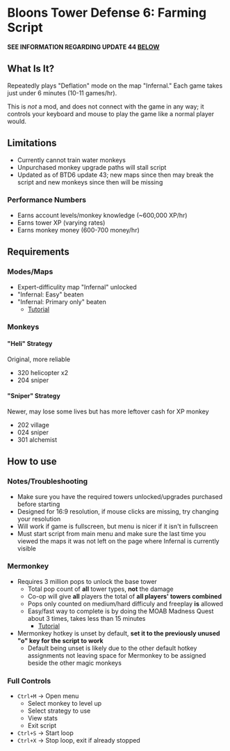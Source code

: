 # Bloons Tower Defense 6: Farming Script

**SEE INFORMATION REGARDING UPDATE 44 [BELOW](#mermonkey)**

## What Is It?

Repeatedly plays "Deflation" mode on the map "Infernal." Each game takes just under 6 minutes (10-11 games/hr). 

This is *not* a mod, and does not connect with the game in any way; it controls your keyboard and mouse to play the game like a normal player would.

## Limitations

- Currently cannot train water monkeys
- Unpurchased monkey upgrade paths will stall script
- Updated as of BTD6 update 43; new maps since then may break the script and new monkeys since then will be missing

### Performance Numbers

- Earns account levels/monkey knowledge (~600,000 XP/hr)
- Earns tower XP (varying rates)
- Earns monkey money (600-700 money/hr)

## Requirements

### Modes/Maps

- Expert-difficulity map "Infernal" unlocked
- "Infernal: Easy" beaten
- "Infernal: Primary only" beaten
    - [Tutorial](https://www.youtube.com/watch?v=Wtgh8M0MDN4)
    
### Monkeys

#### "Heli" Strategy

Original, more reliable
- 320 helicopter x2
- 204 sniper

#### "Sniper" Strategy

Newer, may lose some lives but has more leftover cash for XP monkey
- 202 village
- 024 sniper
- 301 alchemist

## How to use

### Notes/Troubleshooting

- Make sure you have the required towers unlocked/upgrades purchased before starting
- Designed for 16:9 resolution, if mouse clicks are missing, try changing your resolution
- Will work if game is fullscreen, but menu is nicer if it isn't in fullscreen
- Must start script from main menu and make sure the last time you viewed the maps it was not left on the page where Infernal is currently visible

### Mermonkey

- Requires 3 million pops to unlock the base tower
    - Total pop count of **all** tower types, **not** the damage
    - Co-op will give **all** players the total of **all players' towers combined**
    - Pops only counted on medium/hard difficuly and freeplay **is** allowed
    - Easy/fast way to complete is by doing the MOAB Madness Quest about 3 times, takes less than 15 minutes
        - [Tutorial](https://youtu.be/WVw36Pxh0GI?feature=shared)
- Mermonkey hotkey is unset by default, **set it to the previously unused "o" key for the script to work**
    - Default being unset is likely due to the other default hotkey assignments not leaving space for Mermonkey to be assigned beside the other magic monkeys

### Full Controls

- `Ctrl+M` -> Open menu
    - Select monkey to level up
    - Select strategy to use
    - View stats
    - Exit script
- `Ctrl+S` -> Start loop
- `Ctrl+X` -> Stop loop, exit if already stopped
